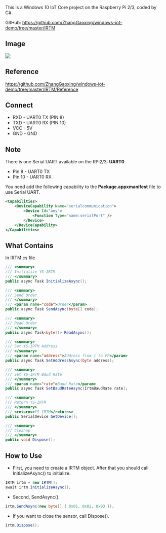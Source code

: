 This is a Windows 10 IoT Core project on the Raspberry Pi 2/3, coded by C#.

GitHub: <https://github.com/ZhangGaoxing/windows-iot-demo/tree/master/IRTM>

## Image
![](https://raw.githubusercontent.com/ZhangGaoxing/windows-iot-demo/master/IRTM/Image/YS-IRTM.jpg)


## Reference
<https://github.com/ZhangGaoxing/windows-iot-demo/tree/master/IRTM/Reference>

## Connect
* RXD - UART0 TX (PIN 8)
* TXD - UART0 RX (PIN 10)
* VCC - 5V
* GND - GND

## Note
There is one Serial UART available on the RPi2/3: **UART0**
* Pin 8 - UART0 TX
* Pin 10 - UART0 RX

You need add the following capability to the **Package.appxmanifest** file to use Serial UART.
```xml
<Capabilities>
    <DeviceCapability Name="serialcommunication">
        <Device Id="any">
            <Function Type="name:serialPort" />
        </Device>
    </DeviceCapability>
</Capabilities>
```

## What Contains
In IRTM.cs file
```C#
/// <summary>
/// Initialize YS-IRTM
/// </summary>
public async Task InitializeAsync();

/// <summary>
/// Send Order
/// </summary>
/// <param name="code">Order</param>
public async Task SendAsync(byte[] code);

/// <summary>
/// Read Order
/// </summary>
public async Task<byte[]> ReadAsync();

/// <summary>
/// Set YS-IRTM Address
/// </summary>
/// <param name="address">Address from 1 to FF</param>
public async Task SetAddressAsync(byte address);

/// <summary>
/// Set YS-IRTM Baud Rate
/// </summary>
/// <param name="rate">Baud Rate</param>
public async Task SetBaudRateAsync(IrtmBaudRate rate);

/// <summary>
/// Return YS-IRTM
/// </summary>
/// <returns>YS-IRTM</returns>
public SerialDevice GetDevice();

/// <summary>
/// Cleanup
/// </summary>
public void Dispose();
```

## How to Use
* First, you need to create a IRTM object. After that you should call InitializeAsync() to initialize.
```C#
IRTM irtm = new IRTM();
await irtm.InitializeAsync();
```
* Second, SendAsync(). 
```C#
irtm.SendAsync(new byte[] { 0x01, 0x02, 0x03 });
```
* If you want to close the sensor, call Dispose().
```C#
irtm.Dispose();
```
